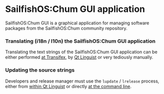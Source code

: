 # SailfishOS:Chum GUI application
SailfishOS:Chum GUI is a graphical application for managing software packages from the SailfishOS:Chum community repository.

### Translating (i18n / l10n) the SailfishOS:Chum GUI application
Translating the text strings of the SailfishOS:Chum GUI application can be either performed [at Transifex](https://www.transifex.com/olf/sailfishos-chum-gui/dashboard/), by [Qt Linguist](https://doc.qt.io/qt-5/linguist-translators.html) or very tediously manually.

### Updating the source strings
Developers and release manager must use the `lupdate` / `lrelease` process, either from [within Qt Linguist](https://doc.qt.io/qtcreator/creator-editor-external.html) or directly [at the command line](https://doc.qt.io/qt-5/linguist-manager.html).
